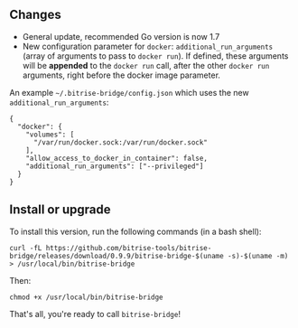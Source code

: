 ## Changes

* General update, recommended Go version is now 1.7
* New configuration parameter for `docker`: `additional_run_arguments` (array of arguments to pass to `docker run`).
  If defined, these arguments will be __appended__ to the `docker run` call, after the other `docker run` arguments,
  right before the docker image parameter.

An example `~/.bitrise-bridge/config.json` which uses the new `additional_run_arguments`:

```
{
  "docker": {
    "volumes": [
      "/var/run/docker.sock:/var/run/docker.sock"
    ],
    "allow_access_to_docker_in_container": false,
    "additional_run_arguments": ["--privileged"]
  }
}
```


## Install or upgrade

To install this version, run the following commands (in a bash shell):

```
curl -fL https://github.com/bitrise-tools/bitrise-bridge/releases/download/0.9.9/bitrise-bridge-$(uname -s)-$(uname -m) > /usr/local/bin/bitrise-bridge
```

Then:

```
chmod +x /usr/local/bin/bitrise-bridge
```

That's all, you're ready to call `bitrise-bridge`!
